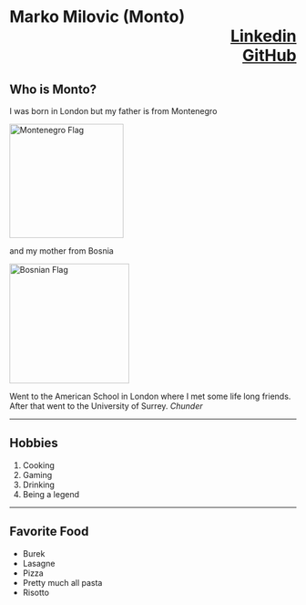  # **Marko Milovic (Monto)** <div dir="rtl"> [Linkedin](https://www.linkedin.com/in/marko-milovic-5ab71220b/)  <div dir="rtl">[GitHub](https://github.com/GitMonto/hello-world)
 
## Who is Monto?

I was born in London but my father is from Montenegro 

<img src="https://www.worldatlas.com/img/flag/me-flag.jpg" alt="Montenegro Flag" width="200"/> 

and my mother from Bosnia


<img src="https://upload.wikimedia.org/wikipedia/commons/thumb/b/bf/Flag_of_Bosnia_and_Herzegovina.svg/2560px-Flag_of_Bosnia_and_Herzegovina.svg.png" alt="Bosnian Flag" width="210"/> 

Went to the American School in London where I met some life long friends. After that went to the University of Surrey. *Chunder* 



---
## Hobbies
1. Cooking
2. Gaming
3. Drinking
4. Being a legend


---
## Favorite Food
- Burek
- Lasagne 
- Pizza
- Pretty much all pasta
- Risotto

